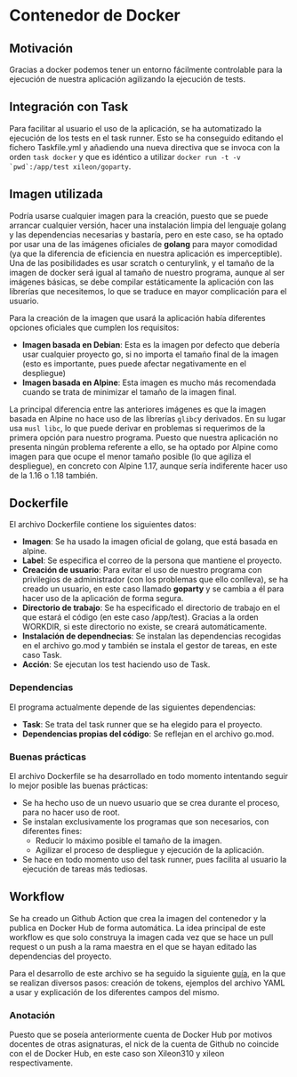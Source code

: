 # Contenedor de Docker

## Motivación

Gracias a docker podemos tener un entorno fácilmente controlable para la ejecución de nuestra aplicación agilizando la ejecución de tests.

## Integración con Task

Para facilitar al usuario el uso de la aplicación, se ha automatizado la ejecución de los tests en el task runner. Esto se ha conseguido editando el fichero Taskfile.yml y añadiendo una nueva directiva que se invoca con la orden ```task docker``` y que es idéntico a utilizar ```docker run -t -v `pwd`:/app/test xileon/goparty```.

## Imagen utilizada

Podría usarse cualquier imagen para la creación, puesto que se puede arrancar cualquier versión, hacer una instalación limpia del lenguaje golang y las dependencias necesarias y bastaría, pero en este caso, se ha optado por usar una de las imágenes oficiales de **golang** para mayor comodidad (ya que la diferencia de eficiencia en nuestra aplicación es imperceptible). Una de las posibilidades es usar scratch o centurylink, y el tamaño de la imagen de docker será igual al tamaño de nuestro programa, aunque al ser imágenes básicas, se debe compilar estáticamente la aplicación con las librerías que necesitemos, lo que se traduce en mayor complicación para el usuario.

Para la creación de la imagen que usará la aplicación había diferentes opciones oficiales que cumplen los requisitos:
- **Imagen basada en Debian**: Esta es la imagen por defecto que debería usar cualquier proyecto go, si no importa el tamaño final de la imagen (esto es importante, pues puede afectar negativamente en el despliegue)
- **Imagen basada en Alpine**: Esta imagen es mucho más recomendada cuando se trata de minimizar el tamaño de la imagen final.

La principal diferencia entre las anteriores imágenes es que la imagen basada en Alpine no hace uso de las librerías ```glibc```y derivados. En su lugar usa ```musl libc```, lo que puede derivar en problemas si requerimos de la primera opción para nuestro programa. Puesto que nuestra aplicación no presenta ningún problema referente a ello, se ha optado por Alpine como imagen para que ocupe el menor tamaño posible (lo que agiliza el despliegue), en concreto con Alpine 1.17, aunque sería indiferente hacer uso de la 1.16 o 1.18 también.

## Dockerfile

El archivo Dockerfile contiene los siguientes datos:
- **Imagen**: Se ha usado la imagen oficial de golang, que está basada en alpine.
- **Label**: Se especifica el correo de la persona que mantiene el proyecto.
- **Creación de usuario**: Para evitar el uso de nuestro programa con privilegios de administrador (con los problemas que ello conlleva), se ha creado un usuario, en este caso llamado **goparty** y se cambia a él para hacer uso de la aplicación de forma segura.
- **Directorio de trabajo**: Se ha especificado el directorio de trabajo en el que estará el código (en este caso /app/test). Gracias a la orden WORKDIR, si este directorio no existe, se creará automáticamente.
- **Instalación de dependnecias**: Se instalan las dependencias recogidas en el archivo go.mod y también se instala el gestor de tareas, en este caso Task.
- **Acción**: Se ejecutan los test haciendo uso de Task.

### Dependencias

El programa actualmente depende de las siguientes dependencias:
- **Task**: Se trata del task runner que se ha elegido para el proyecto.
- **Dependencias propias del código**: Se reflejan en el archivo go.mod.

### Buenas prácticas

El archivo Dockerfile se ha desarrollado en todo momento intentando seguir lo mejor posible las buenas prácticas:
- Se ha hecho uso de un nuevo usuario que se crea durante el proceso, para no hacer uso de root.
- Se instalan exclusivamente los programas que son necesarios, con diferentes fines:
    - Reducir lo máximo posible el tamaño de la imagen.
    - Agilizar el proceso de despliegue y ejecución de la aplicación.
- Se hace en todo momento uso del task runner, pues facilita al usuario la ejecución de tareas más tediosas.

## Workflow

Se ha creado un Github Action que crea la imagen del contenedor y la publica en Docker Hub de forma automática.
La idea principal de este workflow es que solo construya la imagen cada vez que se hace un pull request o un push a la rama maestra en el que se hayan editado las dependencias del proyecto.

Para el desarrollo de este archivo se ha seguido la siguiente [guía](https://docs.docker.com/ci-cd/github-actions/), en la que se realizan diversos pasos: creación de tokens, ejemplos del archivo YAML a usar y explicación de los diferentes campos del mismo.

### Anotación

Puesto que se poseía anteriormente cuenta de Docker Hub por motivos docentes de otras asignaturas, el nick de la cuenta de Github no coincide con el de Docker Hub, en este caso son Xileon310 y xileon respectivamente.

